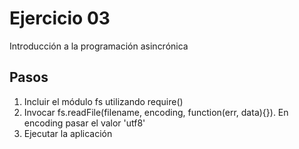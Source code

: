 # Ejercicio 03

Introducción a la programación asincrónica

## Pasos
1. Incluir el módulo fs utilizando require()
2. Invocar fs.readFile(filename, encoding, function(err, data){}). En encoding pasar el valor 'utf8'
3. Ejecutar la aplicación
